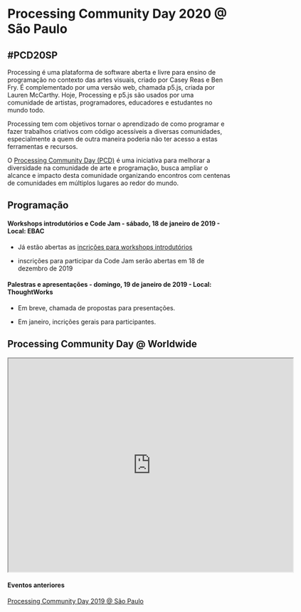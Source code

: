 # Processing Community Day 2020 @ São Paulo

## #PCD20SP

Processing é uma plataforma de software aberta e livre para ensino de programação no contexto das artes visuais, criado por Casey Reas e Ben Fry. É complementado por uma versão web, chamada p5.js, criada por Lauren McCarthy. Hoje, Processing e p5.js são usados por uma comunidade de artistas, programadores, educadores e estudantes no mundo todo.

Processing tem com objetivos tornar o aprendizado de como programar e fazer trabalhos criativos com código acessíveis a diversas comunidades, especialmente a quem de outra maneira poderia não ter acesso a estas ferramentas e recursos. 

O [Processing Community Day (PCD)](https://processingfoundation.org/advocacy/processing-community-day-2020) é uma iniciativa para melhorar a diversidade na comunidade de arte e programação, busca ampliar o alcance e impacto desta comunidade organizando encontros com centenas de comunidades em múltiplos lugares ao redor do mundo. 

## Programação 

#### Workshops introdutórios e Code Jam - sábado, 18 de janeiro de 2019 - Local: EBAC

  -  Já estão abertas as [incrições para workshops introdutórios](https://www.eventbrite.com/e/workshops-pcd20sp-tickets-85237950003)

  -  inscrições para participar da Code Jam serão abertas em 18 de dezembro de 2019
#### Palestras e apresentações - domingo, 19 de janeiro de 2019 - Local: ThoughtWorks

  - Em breve, chamada de propostas para  presentações.
  
  - Em janeiro, incrições gerais para participantes.

## Processing Community Day @ Worldwide
<iframe src="https://www.google.com/maps/d/embed?mid=1NAJIxDO4Oov9sqrINPlkPL_4y3DZ7fb-" width="640" height="480"></iframe>

#### Eventos anteriores

[Processing Community Day 2019 @ São Paulo](http://arteprog.space/PCD-SP-19/PT/)
